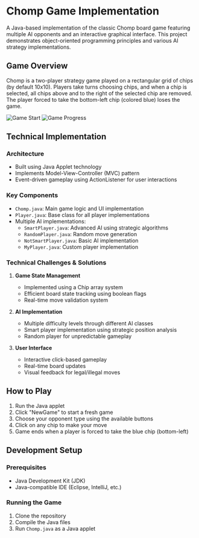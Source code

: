 # Chomp Game Implementation

A Java-based implementation of the classic Chomp board game featuring multiple AI opponents and an interactive graphical interface. This project demonstrates object-oriented programming principles and various AI strategy implementations.

## Game Overview

Chomp is a two-player strategy game played on a rectangular grid of chips (by default 10x10). Players take turns choosing chips, and when a chip is selected, all chips above and to the right of the selected chip are removed. The player forced to take the bottom-left chip (colored blue) loses the game.

![Game Start](https://user-images.githubusercontent.com/77413460/216822137-1724f375-d74e-437b-a5b9-43c7433608b3.png)
![Game Progress](https://user-images.githubusercontent.com/77413460/216822140-d62231ff-7492-4366-92bc-edf18d38f869.png)

## Technical Implementation

### Architecture
- Built using Java Applet technology
- Implements Model-View-Controller (MVC) pattern
- Event-driven gameplay using ActionListener for user interactions

### Key Components
- `Chomp.java`: Main game logic and UI implementation
- `Player.java`: Base class for all player implementations
- Multiple AI implementations:
  - `SmartPlayer.java`: Advanced AI using strategic algorithms
  - `RandomPlayer.java`: Random move generation
  - `NotSmartPlayer.java`: Basic AI implementation
  - `MyPlayer.java`: Custom player implementation

### Technical Challenges & Solutions

1. **Game State Management**
   - Implemented using a Chip array system
   - Efficient board state tracking using boolean flags
   - Real-time move validation system

2. **AI Implementation**
   - Multiple difficulty levels through different AI classes
   - Smart player implementation using strategic position analysis
   - Random player for unpredictable gameplay

3. **User Interface**
   - Interactive click-based gameplay
   - Real-time board updates
   - Visual feedback for legal/illegal moves

## How to Play

1. Run the Java applet
2. Click "NewGame" to start a fresh game
3. Choose your opponent type using the available buttons
4. Click on any chip to make your move
5. Game ends when a player is forced to take the blue chip (bottom-left)

## Development Setup

### Prerequisites
- Java Development Kit (JDK)
- Java-compatible IDE (Eclipse, IntelliJ, etc.)

### Running the Game
1. Clone the repository
2. Compile the Java files
3. Run `Chomp.java` as a Java applet


